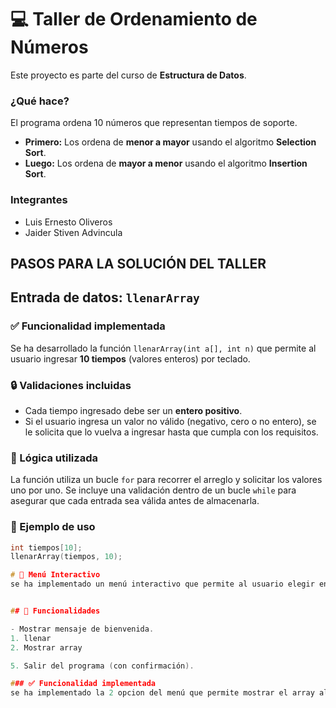 # 💻 Taller de Ordenamiento de Números

Este proyecto es parte del curso de **Estructura de Datos**.

### **¿Qué hace?**

El programa ordena 10 números que representan tiempos de soporte.

* **Primero:** Los ordena de **menor a mayor** usando el algoritmo **Selection Sort**.
* **Luego:** Los ordena de **mayor a menor** usando el algoritmo **Insertion Sort**.


### **Integrantes**

* Luis Ernesto Oliveros
* Jaider Stiven Advincula

## PASOS PARA LA SOLUCIÓN DEL TALLER

##  Entrada de datos: `llenarArray`


### ✅ Funcionalidad implementada

Se ha desarrollado la función `llenarArray(int a[], int n)` que permite al usuario ingresar **10 tiempos** (valores enteros) por teclado.

### 🔒 Validaciones incluidas

- Cada tiempo ingresado debe ser un **entero positivo**.
- Si el usuario ingresa un valor no válido (negativo, cero o no entero), se le solicita que lo vuelva a ingresar hasta que cumpla con los requisitos.


### 🧠 Lógica utilizada

La función utiliza un bucle `for` para recorrer el arreglo y solicitar los valores uno por uno. Se incluye una validación dentro de un bucle `while` para asegurar que cada entrada sea válida antes de almacenarla.

### 📌 Ejemplo de uso

```c
int tiempos[10];
llenarArray(tiempos, 10);

# 🧠 Menú Interactivo 
se ha implementado un menú interactivo que permite al usuario elegir entre las siguientes opciones: 


## 🚀 Funcionalidades

- Mostrar mensaje de bienvenida.  
1. llenar 
2. Mostrar array

5. Salir del programa (con confirmación). 

### ✅ Funcionalidad implementada 
se ha implementado la 2 opcion del menú que permite mostrar el array al usuario.
